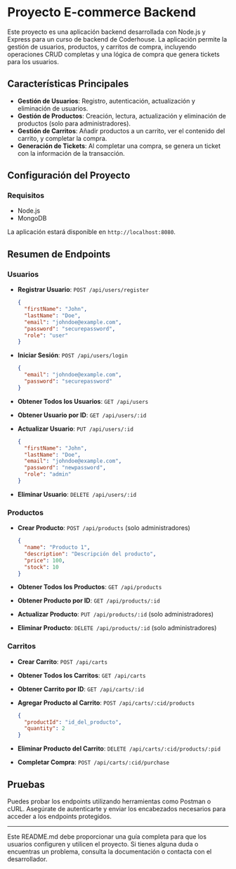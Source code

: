 
# Proyecto E-commerce Backend

Este proyecto es una aplicación backend desarrollada con Node.js y Express para un curso de backend de Coderhouse. La aplicación permite la gestión de usuarios, productos, y carritos de compra, incluyendo operaciones CRUD completas y una lógica de compra que genera tickets para los usuarios.

## Características Principales

- **Gestión de Usuarios**: Registro, autenticación, actualización y eliminación de usuarios.
- **Gestión de Productos**: Creación, lectura, actualización y eliminación de productos (solo para administradores).
- **Gestión de Carritos**: Añadir productos a un carrito, ver el contenido del carrito, y completar la compra.
- **Generación de Tickets**: Al completar una compra, se genera un ticket con la información de la transacción.

## Configuración del Proyecto

### Requisitos

- Node.js
- MongoDB

La aplicación estará disponible en `http://localhost:8080`.

## Resumen de Endpoints

### Usuarios

- **Registrar Usuario**: `POST /api/users/register`
    ```json
    {
      "firstName": "John",
      "lastName": "Doe",
      "email": "johndoe@example.com",
      "password": "securepassword",
      "role": "user"
    }
    ```

- **Iniciar Sesión**: `POST /api/users/login`
    ```json
    {
      "email": "johndoe@example.com",
      "password": "securepassword"
    }
    ```

- **Obtener Todos los Usuarios**: `GET /api/users`

- **Obtener Usuario por ID**: `GET /api/users/:id`

- **Actualizar Usuario**: `PUT /api/users/:id`
    ```json
    {
      "firstName": "John",
      "lastName": "Doe",
      "email": "johndoe@example.com",
      "password": "newpassword",
      "role": "admin"
    }
    ```

- **Eliminar Usuario**: `DELETE /api/users/:id`

### Productos

- **Crear Producto**: `POST /api/products` (solo administradores)
    ```json
    {
      "name": "Producto 1",
      "description": "Descripción del producto",
      "price": 100,
      "stock": 10
    }
    ```

- **Obtener Todos los Productos**: `GET /api/products`

- **Obtener Producto por ID**: `GET /api/products/:id`

- **Actualizar Producto**: `PUT /api/products/:id` (solo administradores)

- **Eliminar Producto**: `DELETE /api/products/:id` (solo administradores)

### Carritos

- **Crear Carrito**: `POST /api/carts`

- **Obtener Todos los Carritos**: `GET /api/carts`

- **Obtener Carrito por ID**: `GET /api/carts/:id`

- **Agregar Producto al Carrito**: `POST /api/carts/:cid/products`
    ```json
    {
      "productId": "id_del_producto",
      "quantity": 2
    }
    ```

- **Eliminar Producto del Carrito**: `DELETE /api/carts/:cid/products/:pid`

- **Completar Compra**: `POST /api/carts/:cid/purchase`

## Pruebas

Puedes probar los endpoints utilizando herramientas como Postman o cURL. Asegúrate de autenticarte y enviar los encabezados necesarios para acceder a los endpoints protegidos.

---

Este README.md debe proporcionar una guía completa para que los usuarios configuren y utilicen el proyecto. Si tienes alguna duda o encuentras un problema, consulta la documentación o contacta con el desarrollador.
